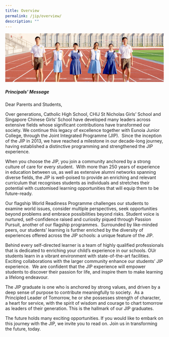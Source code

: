 ```yaml
---
title: Overview
permalink: /jip/overview/
description: ""
---
```

![](/images/01%20Banner%20Photos/03%20subpage%20JIP.jpg)

##### **Principals' Message**

Dear Parents and Students,

Over generations, Catholic High School, CHIJ St Nicholas Girls’ School and Singapore Chinese Girls’ School have developed many leaders across extensive fields whose significant contributions have transformed our society. We continue this legacy of excellence together with Eunoia Junior College, through the Joint Integrated Programme (JIP).  Since the inception of the JIP in 2013, we have reached a milestone in our decade-long journey, having established a distinctive programming and strengthened the JIP experience. 

When you choose the JIP, you join a community anchored by a strong culture of care for every student.  With more than 250 years of experience in education between us, as well as extensive alumni networks spanning diverse fields, the JIP is well-poised to provide an enriching and relevant curriculum that recognises students as individuals and stretches their potential with customised learning opportunities that will equip them to be future-ready. 

Our flagship World Readiness Programme challenges our students to examine world issues, consider multiple perspectives, seek opportunities beyond problems and embrace possibilities beyond risks. Student voice is nurtured, self-confidence raised and curiosity piqued through Passion Pursuit, another of our flagship programmes.  Surrounded by like-minded peers, our students’ learning is further enriched by the diversity of experiences offered across the JIP schools: a unique feature of the JIP. 

Behind every self-directed learner is a team of highly qualified professionals that is dedicated to enriching your child’s experience in our schools. OUr students learn in a vibrant environment with state-of-the-art facilities.  Exciting collaborations with the larger community enhance our students’ JIP experience.  We are confident that the JIP experience will empower students to discover their passion for life, and inspire them to make learning a lifelong endeavour. 

The JIP graduate is one who is anchored by strong values, and driven by a deep sense of purpose to contribute meaningfully to society.  As a Principled Leader of Tomorrow, he or she possesses strength of character, a heart for service, with the spirit of wisdom and courage to chart tomorrow as leaders of their generation. This is the hallmark of our JIP graduates. 

The future holds many exciting opportunities. If you would like to embark on this journey with the JIP, we invite you to read on. Join us in transforming the future, today.